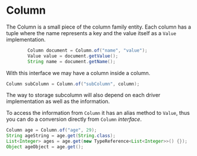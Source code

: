 # Column

The Column is a small piece of the column family entity. Each column has a tuple where the name represents a key and the value itself as a `Value` implementation.

```java
        Column document = Column.of("name", "value");
        Value value = document.getValue();
        String name = document.getName();
```

With this interface we may have a column inside a column.

```java
Column subColumn = Column.of("subColumn", column);
```

The way to storage subcolumn will also depend on each driver implementation as well as the information.

To access the information from `Column` it has an alias method to `Value`, thus you can do a conversion directly from `Column` _interface_.

```java
Column age = Column.of("age", 29);
String ageString = age.get(String.class);
List<Integer> ages = age.get(new TypeReference<List<Integer>>() {});
Object ageObject = age.get();
```

